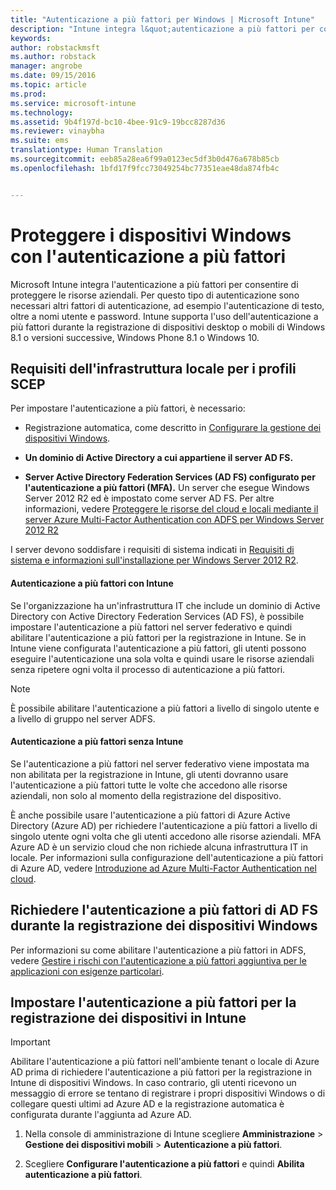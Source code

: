 ```yaml
---
title: "Autenticazione a più fattori per Windows | Microsoft Intune"
description: "Intune integra l&quot;autenticazione a più fattori per consentire di proteggere le risorse aziendali."
keywords: 
author: robstackmsft
ms.author: robstack
manager: angrobe
ms.date: 09/15/2016
ms.topic: article
ms.prod: 
ms.service: microsoft-intune
ms.technology: 
ms.assetid: 9b4f197d-bc10-4bee-91c9-19bcc8287d36
ms.reviewer: vinaybha
ms.suite: ems
translationtype: Human Translation
ms.sourcegitcommit: eeb85a28ea6f99a0123ec5df3b0d476a678b85cb
ms.openlocfilehash: 1bfd17f9fcc73049254bc77351eae48da874fb4c


---
```


# <a name="protect-windows-devices-with-multi-factor-authentication"></a>Proteggere i dispositivi Windows con l'autenticazione a più fattori
Microsoft Intune integra l'autenticazione a più fattori per consentire di proteggere le risorse aziendali. Per questo tipo di autenticazione sono necessari altri fattori di autenticazione, ad esempio l'autenticazione di testo, oltre a nomi utente e password. Intune supporta l'uso dell'autenticazione a più fattori durante la registrazione di dispositivi desktop o mobili di Windows 8.1 o versioni successive, Windows Phone 8.1 o Windows 10.

## <a name="on-premises-infrastructure-requirements-for-adfs-mfa"></a>Requisiti dell'infrastruttura locale per i profili SCEP
Per impostare l'autenticazione a più fattori, è necessario:

-   Registrazione automatica, come descritto in [Configurare la gestione dei dispositivi Windows](set-up-windows-device-management-with-microsoft-intune.md).
-   **Un dominio di Active Directory a cui appartiene il server AD FS.**

-   **Server Active Directory Federation Services (AD FS) configurato per l'autenticazione a più fattori (MFA).** Un server che esegue Windows Server 2012 R2 ed è impostato come server AD FS. Per altre informazioni, vedere [Proteggere le risorse del cloud e locali mediante il server Azure Multi-Factor Authentication con ADFS per Windows Server 2012 R2](https://azure.microsoft.com/en-us/documentation/articles/multi-factor-authentication-get-started-adfs-w2k12/)

I server devono soddisfare i requisiti di sistema indicati in [Requisiti di sistema e informazioni sull'installazione per Windows Server 2012 R2](http://technet.microsoft.com/library/dn303418.aspx).

 


#### <a name="mfa-with-intune"></a>Autenticazione a più fattori con Intune
Se l'organizzazione ha un'infrastruttura IT che include un dominio di Active Directory con Active Directory Federation Services (AD FS), è possibile impostare l'autenticazione a più fattori nel server federativo e quindi abilitare l'autenticazione a più fattori per la registrazione in Intune. Se in Intune viene configurata l'autenticazione a più fattori, gli utenti possono eseguire l'autenticazione una sola volta e quindi usare le risorse aziendali senza ripetere ogni volta il processo di autenticazione a più fattori.

>[!NOTE]
>È possibile abilitare l'autenticazione a più fattori a livello di singolo utente e a livello di gruppo nel server ADFS.  

#### <a name="mfa-without-intune"></a>Autenticazione a più fattori senza Intune
Se l'autenticazione a più fattori nel server federativo viene impostata ma non abilitata per la registrazione in Intune, gli utenti dovranno usare l'autenticazione a più fattori tutte le volte che accedono alle risorse aziendali, non solo al momento della registrazione del dispositivo.

È anche possibile usare l'autenticazione a più fattori di Azure Active Directory (Azure AD) per richiedere l'autenticazione a più fattori a livello di singolo utente ogni volta che gli utenti accedono alle risorse aziendali. MFA Azure AD è un servizio cloud che non richiede alcuna infrastruttura IT in locale. Per informazioni sulla configurazione dell'autenticazione a più fattori di Azure AD, vedere [Introduzione ad Azure Multi-Factor Authentication nel cloud](https://azure.microsoft.com/en-us/documentation/articles/multi-factor-authentication-get-started-cloud/).

## <a name="requiring-adfs-mfa-during-enrollment-of-windows-devices"></a>Richiedere l'autenticazione a più fattori di AD FS durante la registrazione dei dispositivi Windows
Per informazioni su come abilitare l'autenticazione a più fattori in ADFS, vedere [Gestire i rischi con l'autenticazione a più fattori aggiuntiva per le applicazioni con esigenze particolari](http://technet.microsoft.com/library/dn280949.aspx).

## <a name="set-up-device-enrollment-mfa-in-intune"></a>Impostare l'autenticazione a più fattori per la registrazione dei dispositivi in Intune
>[!Important]  
>Abilitare l'autenticazione a più fattori nell'ambiente tenant o locale di Azure AD prima di richiedere l'autenticazione a più fattori per la registrazione in Intune di dispositivi Windows. In caso contrario, gli utenti ricevono un messaggio di errore se tentano di registrare i propri dispositivi Windows o di collegare questi ultimi ad Azure AD e la registrazione automatica è configurata durante l'aggiunta ad Azure AD.

1.  Nella console di amministrazione di Intune scegliere **Amministrazione** &gt; **Gestione dei dispositivi mobili** &gt; **Autenticazione a più fattori**.

2.  Scegliere **Configurare l'autenticazione a più fattori** e quindi **Abilita autenticazione a più fattori**.



<!--HONumber=Nov16_HO1-->


